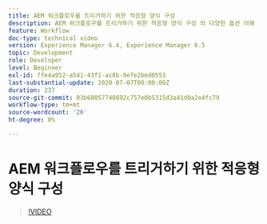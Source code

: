 ```yaml
---
title: AEM 워크플로우를 트리거하기 위한 적응형 양식 구성
description: AEM 워크플로우를 트리거하기 위한 적응형 양식 구성 의 다양한 옵션 이해
feature: Workflow
doc-type: technical video
version: Experience Manager 6.4, Experience Manager 6.5
topic: Development
role: Developer
level: Beginner
exl-id: ffe4a952-a541-43f1-ac8b-9efe2bed0553
last-substantial-update: 2020-07-07T00:00:00Z
duration: 237
source-git-commit: 03b68057748892c757e0b5315d3a41d0a2e4fc79
workflow-type: tm+mt
source-wordcount: '26'
ht-degree: 0%

---
```


# AEM 워크플로우를 트리거하기 위한 적응형 양식 구성


>[!VIDEO](https://video.tv.adobe.com/v/28316?quality=12&learn=on)
